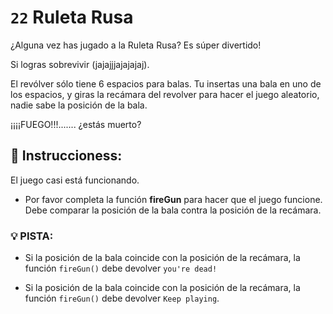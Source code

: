 # `22` Ruleta Rusa 

¿Alguna vez has jugado a la Ruleta Rusa? Es súper divertido! 

Si logras sobrevivir (jajajjjajajajaj).

El revólver sólo tiene 6 espacios para balas. Tu insertas una bala en uno de los espacios, y giras la recámara del revolver para hacer el juego aleatorio, nadie sabe la posición de la bala.

¡¡¡¡FUEGO!!!....... ¿estás muerto?

## :pencil: Instruccioness:

El juego casi está funcionando.

* Por favor completa la función **fireGun** para hacer que el juego funcione. Debe comparar la posición de la bala contra la posición de la recámara.

### :bulb: PISTA:

+ Si la posición de la bala coincide con la posición de la recámara, la función `fireGun()` debe devolver `you're dead!`

+ Si la posición de la bala coincide con la posición de la recámara, la función `fireGun()` debe devolver `Keep playing`.